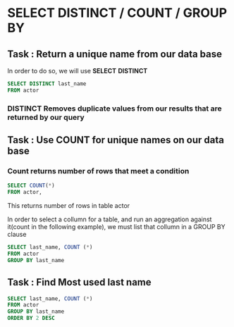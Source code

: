 # SELECT DISTINCT / COUNT / GROUP BY

## Task : Return a unique name from our data base

In order to do so, we will use **SELECT** **DISTINCT**

```sql
SELECT DISTINCT last_name
FROM actor
```

### **DISTINCT** Removes duplicate values from our results that are returned by our query

## Task : Use COUNT for unique names on our data base


### **Count** returns number of rows that meet a condition

```sql
SELECT COUNT(*)
FROM actor,
```

This returns number of rows in table actor

In order to select a collumn for a table, and run an aggregation against it(count in the following example), we must list that collumn in a GROUP BY clause

```sql
SELECT last_name, COUNT (*)
FROM actor
GROUP BY last_name
```

## Task : Find Most used last name
```sql
SELECT last_name, COUNT (*)
FROM actor
GROUP BY last_name
ORDER BY 2 DESC 
```